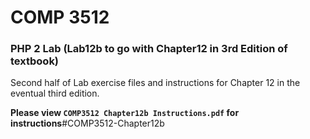 # COMP 3512
### PHP 2 Lab (Lab12b to go with Chapter12 in 3rd Edition of textbook)
Second half of Lab exercise files and instructions for Chapter 12 in the eventual third edition. 

**Please view `COMP3512 Chapter12b Instructions.pdf` for instructions**#COMP3512-Chapter12b
